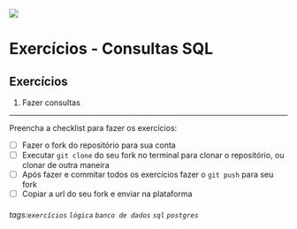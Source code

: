 ![](https://i.imgur.com/xG74tOh.png)

# Exercícios - Consultas SQL

## Exercícios

1. Fazer consultas

---

Preencha a checklist para fazer os exercícios:

-   [ ] Fazer o fork do repositório para sua conta
-   [ ] Executar `git clone` do seu fork no terminal para clonar o repositório, ou clonar de outra maneira
-   [ ] Após fazer e commitar todos os exercícios fazer o `git push` para seu fork
-   [ ] Copiar a url do seu fork e enviar na plataforma

###### tags:`exercícios` `lógica` `banco de dados` `sql` `postgres`

